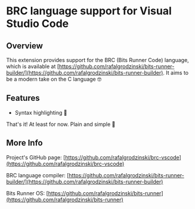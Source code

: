 # BRC language support for Visual Studio Code

## Overview

This extension provides support for the BRC (Bits Runner Code) language, which is available at [https://github.com/rafalgrodzinski/bits-runner-builder/](https://github.com/rafalgrodzinski/bits-runner-builder). It aims to be a modern take on the C language 🤓

## Features
- Syntax highlighting 🌈

That's it! At least for now. Plain and simple 🤘

## More Info
Project's GitHub page:
[https://github.com/rafalgrodzinski/brc-vscode](https://github.com/rafalgrodzinski/brc-vscode)

BRC language compiler:
[https://github.com/rafalgrodzinski/bits-runner-builder/](https://github.com/rafalgrodzinski/bits-runner-builder)

Bits Runner OS:
[https://github.com/rafalgrodzinski/bits-runner](https://github.com/rafalgrodzinski/bits-runner)
